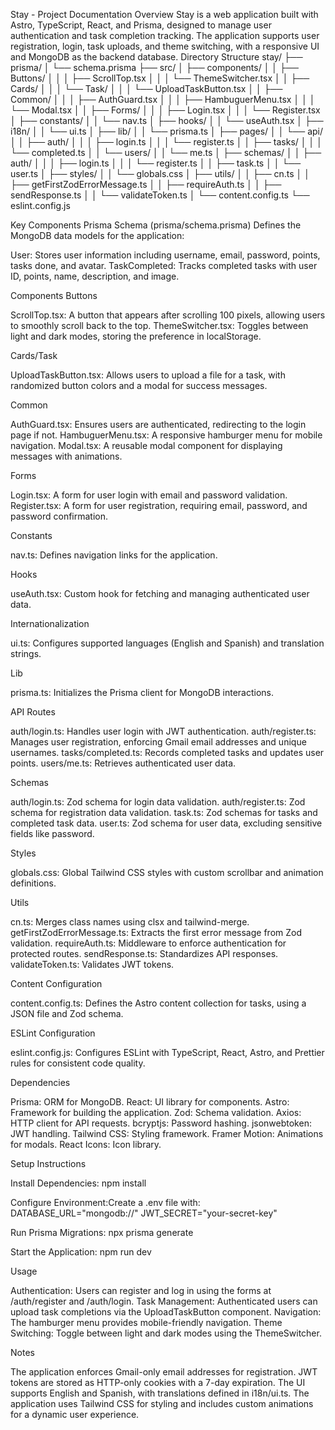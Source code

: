 Stay - Project Documentation
Overview
Stay is a web application built with Astro, TypeScript, React, and Prisma, designed to manage user authentication and task completion tracking. The application supports user registration, login, task uploads, and theme switching, with a responsive UI and MongoDB as the backend database.
Directory Structure
stay/
├── prisma/
│   └── schema.prisma
├── src/
│   ├── components/
│   │   ├── Buttons/
│   │   │   ├── ScrollTop.tsx
│   │   │   └── ThemeSwitcher.tsx
│   │   ├── Cards/
│   │   │   └── Task/
│   │   │       └── UploadTaskButton.tsx
│   │   ├── Common/
│   │   │   ├── AuthGuard.tsx
│   │   │   ├── HambuguerMenu.tsx
│   │   │   └── Modal.tsx
│   │   ├── Forms/
│   │   │   ├── Login.tsx
│   │   │   └── Register.tsx
│   ├── constants/
│   │   └── nav.ts
│   ├── hooks/
│   │   └── useAuth.tsx
│   ├── i18n/
│   │   └── ui.ts
│   ├── lib/
│   │   └── prisma.ts
│   ├── pages/
│   │   └── api/
│   │       ├── auth/
│   │       │   ├── login.ts
│   │       │   └── register.ts
│   │       ├── tasks/
│   │       │   └── completed.ts
│   │       └── users/
│   │           └── me.ts
│   ├── schemas/
│   │   ├── auth/
│   │   │   ├── login.ts
│   │   │   └── register.ts
│   │   ├── task.ts
│   │   └── user.ts
│   ├── styles/
│   │   └── globals.css
│   ├── utils/
│   │   ├── cn.ts
│   │   ├── getFirstZodErrorMessage.ts
│   │   ├── requireAuth.ts
│   │   ├── sendResponse.ts
│   │   └── validateToken.ts
│   └── content.config.ts
└── eslint.config.js

Key Components
Prisma Schema (prisma/schema.prisma)
Defines the MongoDB data models for the application:

User: Stores user information including username, email, password, points, tasks done, and avatar.
TaskCompleted: Tracks completed tasks with user ID, points, name, description, and image.

Components
Buttons

ScrollTop.tsx: A button that appears after scrolling 100 pixels, allowing users to smoothly scroll back to the top.
ThemeSwitcher.tsx: Toggles between light and dark modes, storing the preference in localStorage.

Cards/Task

UploadTaskButton.tsx: Allows users to upload a file for a task, with randomized button colors and a modal for success messages.

Common

AuthGuard.tsx: Ensures users are authenticated, redirecting to the login page if not.
HambuguerMenu.tsx: A responsive hamburger menu for mobile navigation.
Modal.tsx: A reusable modal component for displaying messages with animations.

Forms

Login.tsx: A form for user login with email and password validation.
Register.tsx: A form for user registration, requiring email, password, and password confirmation.

Constants

nav.ts: Defines navigation links for the application.

Hooks

useAuth.tsx: Custom hook for fetching and managing authenticated user data.

Internationalization

ui.ts: Configures supported languages (English and Spanish) and translation strings.

Lib

prisma.ts: Initializes the Prisma client for MongoDB interactions.

API Routes

auth/login.ts: Handles user login with JWT authentication.
auth/register.ts: Manages user registration, enforcing Gmail email addresses and unique usernames.
tasks/completed.ts: Records completed tasks and updates user points.
users/me.ts: Retrieves authenticated user data.

Schemas

auth/login.ts: Zod schema for login data validation.
auth/register.ts: Zod schema for registration data validation.
task.ts: Zod schemas for tasks and completed task data.
user.ts: Zod schema for user data, excluding sensitive fields like password.

Styles

globals.css: Global Tailwind CSS styles with custom scrollbar and animation definitions.

Utils

cn.ts: Merges class names using clsx and tailwind-merge.
getFirstZodErrorMessage.ts: Extracts the first error message from Zod validation.
requireAuth.ts: Middleware to enforce authentication for protected routes.
sendResponse.ts: Standardizes API responses.
validateToken.ts: Validates JWT tokens.

Content Configuration

content.config.ts: Defines the Astro content collection for tasks, using a JSON file and Zod schema.

ESLint Configuration

eslint.config.js: Configures ESLint with TypeScript, React, Astro, and Prettier rules for consistent code quality.

Dependencies

Prisma: ORM for MongoDB.
React: UI library for components.
Astro: Framework for building the application.
Zod: Schema validation.
Axios: HTTP client for API requests.
bcryptjs: Password hashing.
jsonwebtoken: JWT handling.
Tailwind CSS: Styling framework.
Framer Motion: Animations for modals.
React Icons: Icon library.

Setup Instructions

Install Dependencies:
npm install


Configure Environment:Create a .env file with:
DATABASE_URL="mongodb://<your-mongodb-uri>"
JWT_SECRET="your-secret-key"


Run Prisma Migrations:
npx prisma generate


Start the Application:
npm run dev



Usage

Authentication: Users can register and log in using the forms at /auth/register and /auth/login.
Task Management: Authenticated users can upload task completions via the UploadTaskButton component.
Navigation: The hamburger menu provides mobile-friendly navigation.
Theme Switching: Toggle between light and dark modes using the ThemeSwitcher.

Notes

The application enforces Gmail-only email addresses for registration.
JWT tokens are stored as HTTP-only cookies with a 7-day expiration.
The UI supports English and Spanish, with translations defined in i18n/ui.ts.
The application uses Tailwind CSS for styling and includes custom animations for a dynamic user experience.
